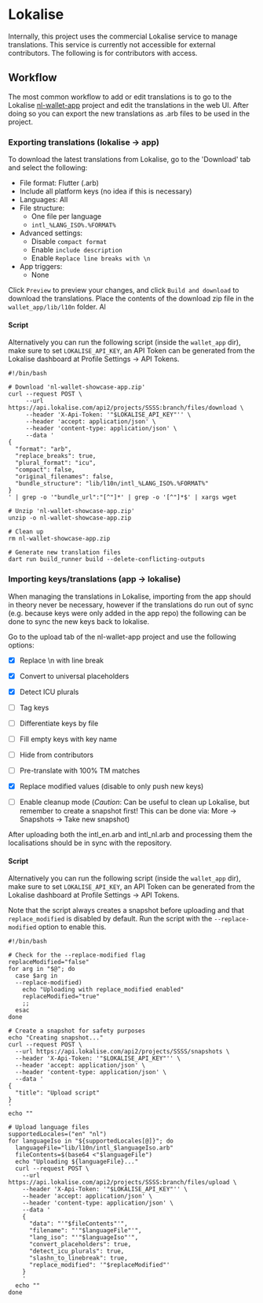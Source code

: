 # Lokalise

Internally, this project uses the commercial Lokalise service to manage translations. This service is currently not accessible for external contributors. The following is for contributors with access.

## Workflow
The most common workflow to add or edit translations is to go to the Lokalise [nl-wallet-app](https://app.lokalise.com/project/SSSS/) project and edit the translations in the web UI. After doing so you can export the new translations as .arb files to be used in the project.

### Exporting translations (lokalise -> app)

To download the latest translations from Lokalise, go to the 'Download' tab and select the following:

- File format: Flutter (.arb)
- Include all platform keys (no idea if this is necessary)
- Languages: All
- File structure:
   - One file per language
   - `intl_%LANG_ISO%.%FORMAT%`
- Advanced settings:
   - Disable `compact format`
   - Enable `include description`
   - Enable `Replace line breaks with \n`
- App triggers:
   - None

Click `Preview` to preview your changes, and click `Build and download` to download the translations.
Place the contents of the download zip file in the `wallet_app/lib/l10n` folder.
Al

#### Script

Alternatively you can run the following script (inside the `wallet_app` dir), make sure to set `LOKALISE_API_KEY`, an API Token can be generated from the Lokalise dashboard at Profile Settings -> API Tokens.

```
#!/bin/bash

# Download 'nl-wallet-showcase-app.zip' 
curl --request POST \
     --url https://api.lokalise.com/api2/projects/SSSS:branch/files/download \
     --header 'X-Api-Token: '"$LOKALISE_API_KEY"'' \
     --header 'accept: application/json' \
     --header 'content-type: application/json' \
     --data '
{
  "format": "arb",
  "replace_breaks": true,
  "plural_format": "icu",
  "compact": false,
  "original_filenames": false,
  "bundle_structure": "lib/l10n/intl_%LANG_ISO%.%FORMAT%"
}
' | grep -o '"bundle_url":"[^"]*' | grep -o '[^"]*$' | xargs wget

# Unzip 'nl-wallet-showcase-app.zip'
unzip -o nl-wallet-showcase-app.zip

# Clean up
rm nl-wallet-showcase-app.zip

# Generate new translation files
dart run build_runner build --delete-conflicting-outputs
```

### Importing keys/translations (app -> lokalise)

When managing the translations in Lokalise, importing from the app should in theory never be necessary, however if the translations do run out of sync (e.g. because keys were only added in the app repo) the following can be done to sync the new keys back to lokalise.

Go to the upload tab of the nl-wallet-app project and use the following options:

- [x] Replace \n with line break 
- [x] Convert to universal placeholders 
- [x] Detect ICU plurals 

- [ ] Tag keys 
- [ ] Differentiate keys by file 
- [ ] Fill empty keys with key name 
- [ ] Hide from contributors 
- [ ] Pre-translate with 100% TM matches 
- [x] Replace modified values (disable to only push new keys)
- [ ] Enable cleanup mode  (*Caution*: Can be useful to clean up Lokalise, but remember to create a snapshot first! This can be done via: More -> Snapshots -> Take new snapshot)

After uploading both the intl_en.arb and intl_nl.arb and processing them the localisations should be in sync with the repository.

#### Script

Alternatively you can run the following script (inside the `wallet_app` dir), make sure to set `LOKALISE_API_KEY`, an API Token can be generated from the Lokalise dashboard at Profile Settings -> API Tokens. 

Note that the script always creates a snapshot before uploading and that `replace_modified` is disabled by default. Run the script with the `--replace-modified` option to enable this.

```
#!/bin/bash

# Check for the --replace-modified flag
replaceModified="false"
for arg in "$@"; do
  case $arg in
  --replace-modified)
    echo "Uploading with replace_modified enabled"
    replaceModified="true"
    ;;
  esac
done

# Create a snapshot for safety purposes
echo "Creating snapshot..."
curl --request POST \
  --url https://api.lokalise.com/api2/projects/SSSS/snapshots \
  --header 'X-Api-Token: '"$LOKALISE_API_KEY"'' \
  --header 'accept: application/json' \
  --header 'content-type: application/json' \
  --data '
{
  "title": "Upload script"
}
'
echo ""

# Upload language files
supportedLocales=("en" "nl")
for languageIso in "${supportedLocales[@]}"; do
  languageFile="lib/l10n/intl_$languageIso.arb"
  fileContents=$(base64 <"$languageFile")
  echo "Uploading ${languageFile}..."
  curl --request POST \
    --url https://api.lokalise.com/api2/projects/SSSS:branch/files/upload \
    --header 'X-Api-Token: '"$LOKALISE_API_KEY"'' \
    --header 'accept: application/json' \
    --header 'content-type: application/json' \
    --data '
    {
      "data": "'"$fileContents"'",
      "filename": "'"$languageFile"'",
      "lang_iso": "'"$languageIso"'",
      "convert_placeholders": true,
      "detect_icu_plurals": true,
      "slashn_to_linebreak": true,
      "replace_modified": '"$replaceModified"'
    }
    '
  echo ""
done

```